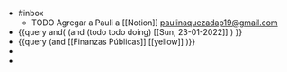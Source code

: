 - #inbox
	- TODO Agregar a  Pauli a [[Notion]]  paulinaquezadap19@gmail.com
- {{query  and( (and (todo todo doing) [[Sun, 23-01-2022]] ) }}
- {{query (and [[Finanzas Públicas]] [[yellow]] )}}
-
-